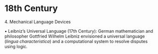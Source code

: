 # 18th Century

4\. Mechanical Language Devices

• Leibniz’s Universal Language (17th Century): German mathematician and philosopher Gottfried Wilhelm Leibniz envisioned a universal language (_lingua characteristica_) and a computational system to resolve disputes using logic.
